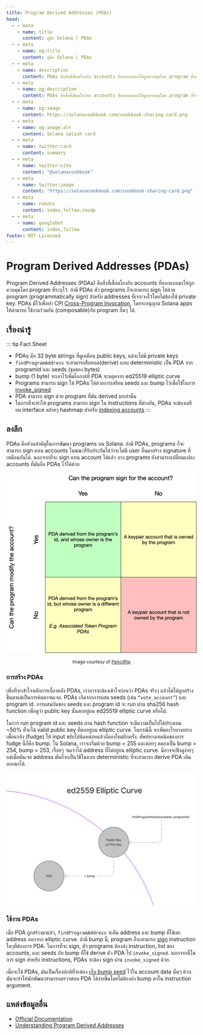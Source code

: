```yaml
---
title: Program Derived Addresses (PDAs)
head:
  - - meta
    - name: title
      content: คู่มือ Solana | PDAs
  - - meta
    - name: og:title
      content: คู่มือ Solana | PDAs
  - - meta
    - name: description
      content: PDAs คือสิ่งที่เชื่อมโยงกับ accounts ที่ออกแบบมาให้ถูกควบคุมโดย program ที่ระบุไว้. เรียนรู้เกี่ยวกับ PDAs และแนวคิดหลักๆ ได้ที่คู่มือ Solana.
  - - meta
    - name: og:description
      content: PDAs คือสิ่งที่เชื่อมโยงกับ accounts ที่ออกแบบมาให้ถูกควบคุมโดย program ที่ระบุไว้. เรียนรู้เกี่ยวกับ PDAs และแนวคิดหลักๆ ได้ที่คู่มือ Solana.
  - - meta
    - name: og:image
      content: https://solanacookbook.com/cookbook-sharing-card.png
  - - meta
    - name: og:image:alt
      content: Solana splash card
  - - meta
    - name: twitter:card
      content: summary
  - - meta
    - name: twitter:site
      content: "@solanacookbook"
  - - meta
    - name: twitter:image
      content: "https://solanacookbook.com/cookbook-sharing-card.png"
  - - meta
    - name: robots
      content: index,follow,noodp
  - - meta
    - name: googlebot
      content: index,follow
footer: MIT Licensed
---
```


# Program Derived Addresses (PDAs)

Program Derived Addresses (PDAs) คือสิ่งที่เชื่อมโยงกับ accounts ที่ออกแบบมาให้ถูกควบคุมโดย program ที่ระบุไว้. ถ้ามี PDAs ตัว programs ก็จะสามารถ  sign ได้ด้วย program (programmatically sign) สำหรับ addresses ที่เจาะจงไว้โดยไม่ต้องใช้ private key. PDAs มีไว้เพื่อทำ CPI [Cross-Program Invocation](https://docs.solana.com/developing/programming-model/calling-between-programs#cross-program-invocations), โดยจะอนุญาต Solana apps ให้สามารถ ใช้งานร่วมกัน (composable) ​กับ program อื่นๆ ได้.

## เรื่องน่ารู้

::: tip Fact Sheet
- PDAs คือ 32 byte strings ที่ดูเหมือน public keys, แต่จะไม่มี private keys
- `findProgramAddress` จะสามารถสืบทอด(derive) แบบ deterministic เป็น PDA จาก programId และ seeds (ชุดของ bytes)
- bump (1 byte) จะเอาไว้เพิ่มโอกาสที่ PDA จะหลุดจาก ed25519 elliptic curve
- Programs สามารถ sign ให้ PDAs ได้ด้วยการเตรียม seeds และ bump ไว้เพื่อใช้ในการ [invoke_signed](https://docs.solana.com/developing/programming-model/calling-between-programs#program-signed-accounts)
- PDA สามารถ sign ด้วย program ที่มัน derived มาเท่านั้น
- ในการที่จะทำให้ programs สามารถ sign ใน instructions ที่ต่างกัน, PDAs จะต้องเตรียม interface คล้ายๆ hashmap สำหรับ [indexing accounts](../guides/account-maps.md)
:::

## ลงลึก

PDAs คือส่วนสำคัญในการพัฒนา programs บน Solana. ถ้ามี PDAs, programs ก็จะสามารถ sign แทน accounts ในขณะที่รับประกันได้ว่าจะไม่มี user อื่นมาสร้าง signature ที่เหมือนกันได้. นอกจากที่จะ sign แทน account ได้แล้ว บาง programs ยังสามารถเปลี่ยนแปลง accounts ที่มันถือ PDAs ไว้ได้ด้วย

![Accounts matrix](./account-matrix.png)

<small style="text-align:center;display:block;">Image courtesy of <a href="https://twitter.com/pencilflip">Pencilflip</a></small>

### การสร้าง PDAs

เพื่อที่จะเข้าใจหลักการเบื้องหลัง PDAs, เราอาจจะต้องเข้าใจก่อนว่า PDAs จริงๆ แล้วไม่ได้ถูกสร้างขึ้นมาแต่เป็นการค้นหาจนเจอ. PDAs เกิดจากการผสม seeds (เช่น `“vote_account”`) และ program id. การผสมกันของ seeds และ program id จะ run ผ่าน sha256 hash function เพื่อดูว่า public key นั้นตกอยู่บน ed25519 elliptic curve หรือไม่.

ในการ run program id และ seeds ผ่าน hash function จะมีความเป็นไปได้ประมาณ ~50% ที่จะได้ valid public key ที่ตกอยู่บน elliptic curve. ในกรณีนี้ จะเพิ่มอะไรบางอย่างเพื่อแกล้ง (fudge) ให้ input ขยับไปนิดหน่อยแล้วก็ลองใหม่อีกครั้ง. ศัพท์ทางเทคนิคของการ fudge นี้ก็คือ bump. ใน Solana, เราจะเริ่มด้วย bump = 255 และค่อยๆ ลดลงเป็น bump = 254, bump = 253, เรื่อยๆ จนเราได้ address ที่ไม่อยู่บน elliptic curve. นี่อาจจะฟังดูง่ายๆ แต่เมื่อมันเจอ address มันก็จะเป็นวิธีในแบบ deterministic ที่จะสามารถ derive PDA เดิมออกมาได้. 

![PDA on the ellipitic curve](./pda-curve.png)

### ใช้งาน PDAs

เมื่อ PDA ถูกสร้างมาแล้ว, `findProgramAddress` จะคืน address และ bump ที่ใช้เตะ address ออกจาก elliptic curve. ถ้ามี bump นี้, program ก็จะสามารถ [sign](../references/accounts.md#sign-with-a-pda) instruction ใดๆที่ต้องการ PDA. ในการที่จะ sign, ตัว programs ต้องส่ง instruction, list ของ accounts, และ seeds กับ bump ที่ใช้ derive ตัว PDA ไป `invoke_signed`. นอกจากนี้ในการ sign สำหรับ instructions, PDAs จะต้อง sign ผ่าน `invoke_signed` ด้วย.

เมื่อจะใช้ PDAs, มันเป็นเรื่องปกติที่จะต้อง [เก็บ bump seed](https://github.com/solana-labs/solana-program-library/blob/78e29e9238e555967b9125799d7d420d7d12b959/token-swap/program/src/state.rs#L100) ไว้ใน account data นั้นๆ ด้วย. มันจะทำให้นักพัฒนาสามารถตรวจสอบ PDA ได้ง่ายขึ้นโดยไม่ต้องส่ง bump มาใน instruction argument.

## แหล่งข้อมูลอื่น
- [Official Documentation](https://docs.solana.com/developing/programming-model/calling-between-programs#program-derived-addresses)
- [Understanding Program Derived Addresses](https://www.brianfriel.xyz/understanding-program-derived-addresses/)
